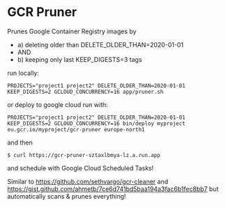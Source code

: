 # GCR Pruner

Prunes Google Container Registry images by

- a) deleting older than DELETE_OLDER_THAN=2020-01-01
- AND
- b) keeping only last KEEP_DIGESTS=3 tags

run locally:

    PROJECTS="project1 project2" DELETE_OLDER_THAN=2020-01-01 KEEP_DIGESTS=2 GCLOUD_CONCURRENCY=16 app/pruner.sh

or deploy to google cloud run with:

    PROJECTS="project1 project2" DELETE_OLDER_THAN=2020-01-01 KEEP_DIGESTS=2 GCLOUD_CONCURRENCY=16 bin/deploy myproject eu.gcr.io/myproject/gcr-pruner europe-north1

and then

    $ curl https://gcr-pruner-sztaxlbmya-lz.a.run.app

and schedule with Google Cloud Scheduled Tasks!


Similar to https://github.com/sethvargo/gcr-cleaner and https://gist.github.com/ahmetb/7ce6d741bd5baa194a3fac6b1fec8bb7 but automatically scans & prunes everything!

